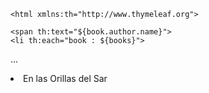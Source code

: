 ```
<html xmlns:th="http://www.thymeleaf.org">

<span th:text="${book.author.name}">
<li th:each="book : ${books}">

```
<a th:href="@{/order/list}">...</a>
<li th:each="book : ${books}" th:text="${book.title}">En las Orillas del Sar</li>

